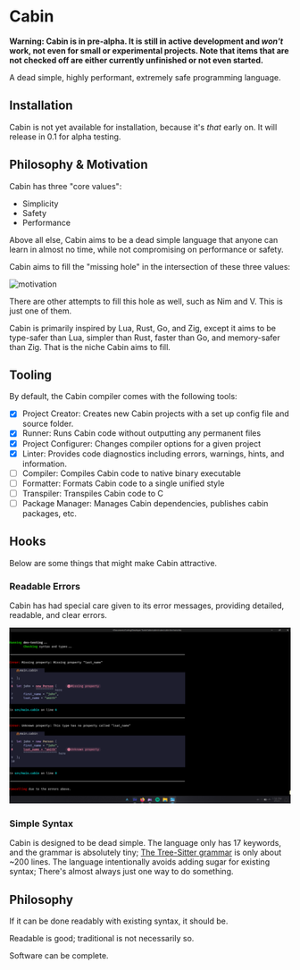 # Cabin

**Warning: Cabin is in pre-alpha. It is still in active development and *won't* work, not even for small or experimental projects. Note that items that are not checked off are either currently unfinished or not even started.**

A dead simple, highly performant, extremely safe programming language.

## Installation

Cabin is not yet available for installation, because it's *that* early on. It will release in 0.1 for alpha testing.

## Philosophy & Motivation

Cabin has three "core values":

- Simplicity
- Safety
- Performance

Above all else, Cabin aims to be a dead simple language that anyone can learn in almost no time, while not compromising on performance or safety.

Cabin aims to fill the "missing hole" in the intersection of these three values:

![motivation](./docs/motivation.png)

There are other attempts to fill this hole as well, such as Nim and V. This is just one of them.

Cabin is primarily inspired by Lua, Rust, Go, and Zig, except it aims to be type-safer than Lua, simpler than Rust, faster than Go, and memory-safer than Zig. That is the niche Cabin aims to fill.

## Tooling

By default, the Cabin compiler comes with the following tools:

- [x] Project Creator: Creates new Cabin projects with a set up config file and source folder.
- [x] Runner: Runs Cabin code without outputting any permanent files
- [x] Project Configurer: Changes compiler options for a given project
- [x] Linter: Provides code diagnostics including errors, warnings, hints, and information.
- [ ] Compiler: Compiles Cabin code to native binary executable
- [ ] Formatter: Formats Cabin code to a single unified style
- [ ] Transpiler: Transpiles Cabin code to C
- [ ] Package Manager: Manages Cabin dependencies, publishes cabin packages, etc.

## Hooks

Below are some things that might make Cabin attractive.

### Readable Errors

Cabin has had special care given to its error messages, providing detailed, readable, and clear errors.

![errors](./docs/errors.png)

### Simple Syntax

Cabin is designed to be dead simple. The language only has 17 keywords, and the grammar is absolutely tiny; [The Tree-Sitter grammar](./crates/tree-sitter-cabin/grammar.js) is only about ~200 lines. The language intentionally avoids adding sugar for existing syntax; There's almost always just one way to do something.

## Philosophy

If it can be done readably with existing syntax, it should be.

Readable is good; traditional is not necessarily so.

Software can be complete.
